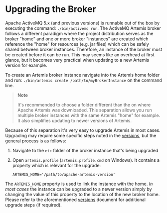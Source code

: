 # Upgrading the Broker

Apache ActiveMQ 5.x (and previous versions) is runnable out of the box by executing
the command: `./bin/activemq run`. The ActiveMQ Artemis broker follows a different
paradigm where the project distribution serves as the broker "home" and one or more
broker "instances" are created which reference the "home" for resources (e.g. jar files)
which can be safely shared between broker instances. Therefore, an instance of the broker
must be created before it can be run. This may seems like an overhead at first 
glance, but it becomes very practical when updating to a new Artemis version for example.

To create an Artemis broker instance navigate into the Artemis home folder and run:
`./bin/artemis create /path/to/myBrokerInstance` on the command line.

> **Note**
>
> It's recommended to choose a folder different than the on where Apache Artemis was 
> downloaded. This separation allows you run multiple broker instances with the same
> Artemis "home" for example. It also simplifies updating to newer versions of Artemis.

Because of this separation it's very easy to upgrade Artemis in most cases. Upgrading
may require some specific steps noted in the [versions](versions.md), but the general 
process is as follows:

1. Navigate to the `etc` folder of the broker instance that's being upgraded
1. Open `artemis.profile` (`artemis.profile.cmd` on Windows). It contains a property 
   which is relevant for the upgrade:

   ```
   ARTEMIS_HOME='/path/to/apache-artemis-version'
   ```
 
The `ARTEMIS_HOME` property is used to link the instance with the home. 
_In most cases_ the instance can be upgraded to a newer version simply by changing the
value of this property to the location of the new broker home. Please refer to the
aforementioned [versions](versions.md) document for additional upgrade steps (if required).